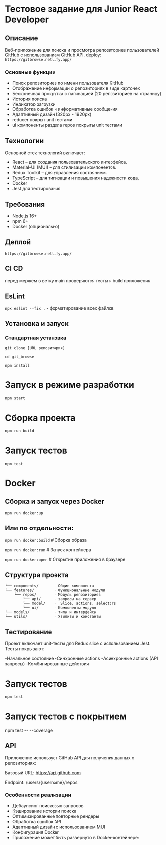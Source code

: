 # Тестовое задание для Junior React Developer

## Описание

Веб-приложение для поиска и просмотра репозиториев пользователей GitHub с использованием GitHub API.
deploy: `https://gitbrowse.netlify.app/`

### Основные функции

- Поиск репозиториев по имени пользователя GitHub
- Отображение информации о репозиториях в виде карточек
- Бесконечная прокрутка с пагинацией (20 репозиториев на страницу)
- История поиска
- Индикатор загрузки
- Обработка ошибок и информативные сообщения
- Адаптивный дизайн (320px - 1920px)
- reducer покрыт unit тестами
- ui компоненты раздела repos покрыты unit тестами

## Технологии

Основной стек технологий включает:

- React – для создания пользовательского интерфейса.
- Material-UI (MUI) – для стилизации компонентов.
- Redux Toolkit – для управления состоянием.
- TypeScript – для типизации и повышения надежности кода.
- Docker
- Jest для тестирования

## Требования

- Node.js 16+
- npm 6+
- Docker (опционально)

## Деплой

`https://gitbrowse.netlify.app/`

## CI CD

перед мержем в ветку main проверяются тесты и build приложения

## EsLint

`npx eslint --fix .` - форматирование всех файлов

## Установка и запуск

### Стандартная установка

`git clone [URL репозитория]`

`cd git_browse`

`npm install`

# Запуск в режиме разработки

`npm start`

# Сборка проекта

`npm run build`

# Запуск тестов

`npm test`

# Docker

## Сборка и запуск через Docker

`npm run docker:up`

## Или по отдельности:

`npm run docker:build`    # Сборка образа

`npm run docker:run`     # Запуск контейнера

`npm run docker:open`    # Открытие приложения в браузере

## Структура проекта

    └── components/       - Общие компоненты
    └── features/         - Функциональные модули
        └── repos/        - Модуль репозиториев
            └── api/      - запросы на сервер
            └── model/    -  Slice, actions, selectors
            └── ui/       - Компоненты модуля
    └── models/           - типы и интерфейсы
    └── utils/            - Утилиты и константы

## Тестирование

Проект включает unit-тесты для Redux slice с использованием Jest. Тесты покрывают:

-Начальное состояние
-Синхронные actions
-Асинхронные actions (API запросы)
-Комбинированные действия

# Запуск тестов

`npm test`

# Запуск тестов с покрытием

npm test -- --coverage

## API

Приложение использует GitHub API для получения данных о репозиториях:

Базовый URL: https://api.github.com

Endpoint: /users/{username}/repos

### Особенности реализации

- Дебаунсинг поисковых запросов
- Кэширование истории поиска
- Оптимизированные повторные рендеры
- Обработка ошибок API
- Адаптивный дизайн с использованием MUI
- Конфигурация Docker
- Приложение может быть развернуто в Docker-контейнере:



